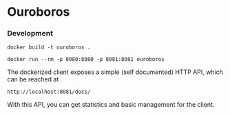 # Ouroboros

### Development

`docker build -t ouroboros .`

`docker run --rm -p 8080:8080 -p 8081:8081 ouroboros`


The dockerized client exposes a simple (self documented) HTTP API, which can be
reached at

```
http://localhost:8081/docs/
```

With this API, you can get statistics and basic management for
the client.
